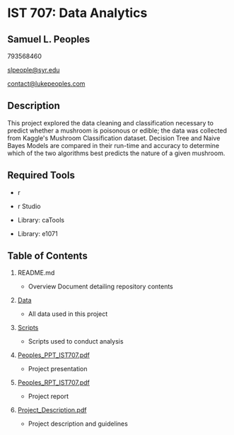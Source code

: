 # IST 707: Data Analytics
## Samuel L. Peoples

793568460

slpeople@syr.edu

contact@lukepeoples.com

## Description

This project explored the data cleaning and classification necessary to predict whether a mushroom is poisonous or edible; the data was collected from Kaggle's Mushroom Classification dataset. Decision Tree and Naive Bayes Models are compared in their run-time and accuracy to determine which of the two algorithms best predicts the nature of a given mushroom.

## Required Tools

* r

* r Studio

* Library: caTools

* Library: e1071

## Table of Contents

1. README.md 
    - Overview Document detailing repository contents

2. [Data](https://github.com/SLPeoples/MSADS_Portfolio/tree/master/IST707_DataAnalytics/data)
    - All data used in this project

3. [Scripts](https://github.com/SLPeoples/MSADS_Portfolio/tree/master/IST707_DataAnalytics/scripts)
    - Scripts used to conduct analysis

4. [Peoples_PPT_IST707.pdf](https://github.com/SLPeoples/MSADS_Portfolio/blob/master/IST707_DataAnalytics/Peoples_PPT_IST707.pdf)
    - Project presentation
    
5. [Peoples_RPT_IST707.pdf](https://github.com/SLPeoples/MSADS_Portfolio/blob/master/IST707_DataAnalytics/Peoples_RPT_IST707.pdf)
    - Project report
  
6. [Project_Description.pdf](https://github.com/SLPeoples/MSADS_Portfolio/blob/master/IST707_DataAnalytics/Project_Description.pdf)
    - Project description and guidelines
